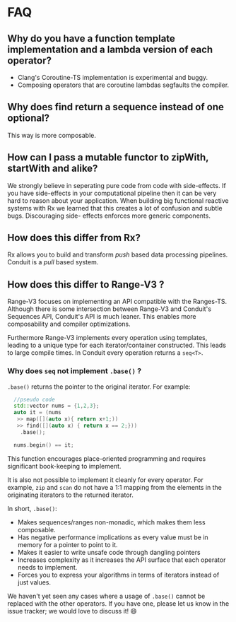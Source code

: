 # FAQ

## Why do you have a function template implementation and a lambda version of each operator?

 * Clang's Coroutine-TS implementation is experimental and buggy.
 * Composing operators that are coroutine lambdas segfaults the compiler.

## Why does find return a sequence instead of one optional?

This way is more composable. 

## How can I pass a mutable functor to zipWith, startWith and alike?

We strongly believe in seperating pure code from code with side-effects. If you have side-effects in your computational pipeline then it can be very hard to reason about your application. When building big functional reactive systems with Rx we learned that this creates a lot of confusion and subtle bugs. Discouraging side- effects enforces more generic components.

## How does this differ from Rx?

Rx allows you to build and transform *push* based data processing pipelines. Conduit is a *pull* based system.

## How does this differ to Range-V3 ?

Range-V3 focuses on implementing an API compatible with the Ranges-TS. Although there is some intersection between Range-V3 and Conduit's Sequences API, Conduit's API is much leaner. This enables more composability and compiler optimizations. 

Furthermore Range-V3 implements every operation using templates, leading to a unique type for each iterator/container constructed. This leads to large compile times. In Conduit every operation returns a `seq<T>`.

### Why does `seq` not implement `.base()` ? 

`.base()` returns the pointer to the original iterator. For example: 

```c++
  //pseudo code
  std::vector nums = {1,2,3};
  auto it = (nums 
   >> map([](auto x){ return x+1;))
   >> find([](auto x) { return x == 2;}))
    .base();

  nums.begin() == it;
```

This function encourages place-oriented programming and requires significant book-keeping to implement. 

It is also not possible to implement it cleanly for every operator. For example, `zip` and `scan` do not have a 1:1 mapping from the elements in the originating iterators to the returned iterator. 

In short, `.base()`: 

 - Makes sequences/ranges non-monadic, which makes them less composable.
 - Has negative performance implications as every value must be in memory for a pointer to point to it.
 - Makes it easier to write unsafe code through dangling pointers 
 - Increases complexity as it increases the API surface that each operator needs to implement.
 - Forces you to express your algorithms in terms of iterators instead of just values.

We haven't yet seen any cases where a usage of `.base()` cannot be replaced with the other operators. If you have one, please let us know in the issue tracker; we would love to discuss it! :smile: 
